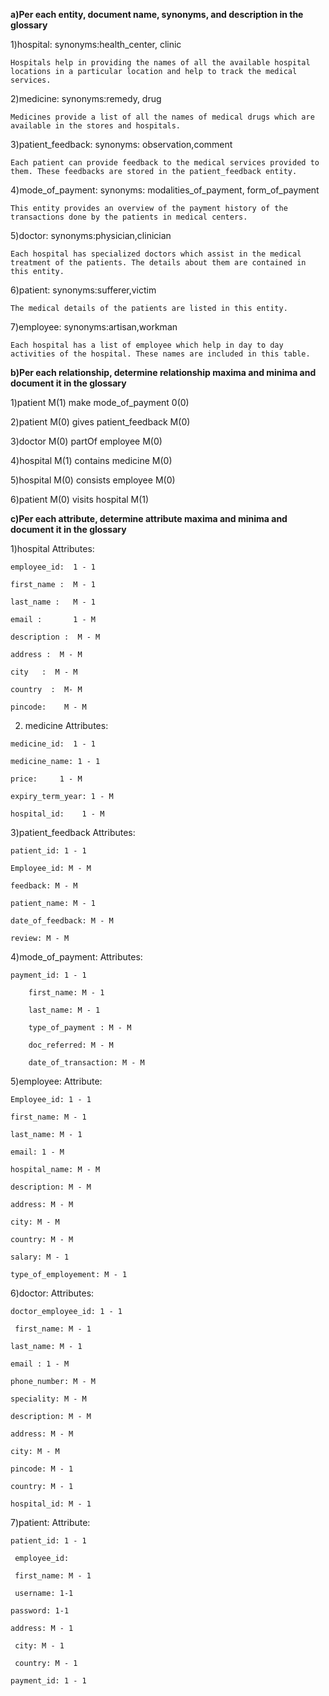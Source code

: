 
**a)Per each entity, document name, synonyms, and description in the glossary**

  1)hospital:
    synonyms:health_center, clinic
    
    Hospitals help in providing the names of all the available hospital locations in a particular location and help to track the medical services.

  2)medicine:
    synonyms:remedy, drug
    
    Medicines provide a list of all the names of medical drugs which are available in the stores and hospitals.

  3)patient_feedback:
    synonyms: observation,comment
    
    Each patient can provide feedback to the medical services provided to them. These feedbacks are stored in the patient_feedback entity.

  4)mode_of_payment: 
    synonyms: modalities_of_payment, form_of_payment
    
    This entity provides an overview of the payment history of the transactions done by the patients in medical centers.

  5)doctor:
    synonyms:physician,clinician
    
    Each hospital has specialized doctors which assist in the medical treatment of the patients. The details about them are contained in this entity.

  6)patient:
    synonyms:sufferer,victim
    
    The medical details of the patients are listed in this entity.

  7)employee:
    synonyms:artisan,workman
    
    Each hospital has a list of employee which help in day to day activities of the hospital. These names are included in this table.



**b)Per each relationship, determine relationship maxima and minima and document it in the glossary** 

  
  1)patient M(1) make mode_of_payment 0(0)
  
  2)patient M(0) gives patient_feedback M(0)
  
  3)doctor M(0) partOf employee M(0)
  
  4)hospital M(1) contains medicine M(0)
  
  5)hospital M(0) consists employee M(0)
  
  6)patient M(0) visits hospital M(1)


**c)Per each attribute, determine attribute maxima and minima and document it in the glossary**

  1)hospital
  Attributes:
  
    employee_id:  1 - 1 
    
    first_name :  M - 1
    
    last_name :   M - 1
    
    email :       1 - M
    
    description :  M - M
    
    address	:  M - M
    
    city   :  M - M
    
    country  :  M- M
    
    pincode: 	M - M


  2) medicine
  Attributes:
	
	medicine_id:  1 - 1
	  
	medicine_name: 1 - 1
	  
	price:     1 - M
	  
	expiry_term_year: 1 - M
	  
	hospital_id:    1 - M
	  

  3)patient_feedback
  Attributes:
  
  	patient_id: 1 - 1
	
	Employee_id: M - M
	
    feedback: M - M
	
    patient_name: M - 1
	
    date_of_feedback: M - M
	
    review: M - M


4)mode_of_payment: 
Attributes:

	payment_id: 1 - 1
	
    	first_name: M - 1
	
    	last_name: M - 1
	
    	type_of_payment : M - M
	
    	doc_referred: M - M
	
    	date_of_transaction: M - M


5)employee:
	Attribute:
	
    Employee_id: 1 - 1
	  
    first_name: M - 1
    
    last_name: M - 1
    
    email: 1 - M
    
    hospital_name: M - M
    
    description: M - M
    
    address: M - M
    
    city: M - M
    
    country: M - M
    
    salary: M - 1
    
    type_of_employement: M - 1



6)doctor: 
Attributes:

  	doctor_employee_id: 1 - 1
	
 	 first_name: M - 1
  
  	last_name: M - 1
  
  	email : 1 - M
  
  	phone_number: M - M
  	
  	speciality: M - M
  
  	description: M - M
  
  	address: M - M
  
  	city: M - M 
  
  	pincode: M - 1
  
  	country: M - 1
  
  	hospital_id: M - 1

7)patient:
 Attribute:
 
  	patient_id: 1 - 1
  
 	 employee_id:
  
 	 first_name: M - 1
  
 	 username: 1-1
  
  	password: 1-1
  
  	address: M - 1
  
 	 city: M - 1
  
 	 country: M - 1
  
  	payment_id: 1 - 1

